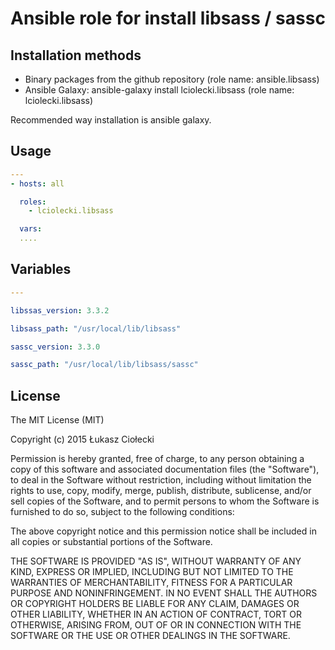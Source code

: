 Ansible role for install libsass / sassc
========================================

Installation methods
--------------------
* Binary packages from the github repository (role name: ansible.libsass)
* Ansible Galaxy: ansible-galaxy install lciolecki.libsass (role name: lciolecki.libsass) 
 
Recommended way installation is ansible galaxy.

Usage
-----

```yaml
---
- hosts: all

  roles:
    - lciolecki.libsass

  vars:
  ....
```

Variables
---------

```yaml
---

libssas_version: 3.3.2

libsass_path: "/usr/local/lib/libsass"

sassc_version: 3.3.0

sassc_path: "/usr/local/lib/libsass/sassc"

```

License
-------
The MIT License (MIT)

Copyright (c) 2015 Łukasz Ciołecki

Permission is hereby granted, free of charge, to any person obtaining a copy
of this software and associated documentation files (the "Software"), to deal
in the Software without restriction, including without limitation the rights
to use, copy, modify, merge, publish, distribute, sublicense, and/or sell
copies of the Software, and to permit persons to whom the Software is
furnished to do so, subject to the following conditions:

The above copyright notice and this permission notice shall be included in all
copies or substantial portions of the Software.

THE SOFTWARE IS PROVIDED "AS IS", WITHOUT WARRANTY OF ANY KIND, EXPRESS OR
IMPLIED, INCLUDING BUT NOT LIMITED TO THE WARRANTIES OF MERCHANTABILITY,
FITNESS FOR A PARTICULAR PURPOSE AND NONINFRINGEMENT. IN NO EVENT SHALL THE
AUTHORS OR COPYRIGHT HOLDERS BE LIABLE FOR ANY CLAIM, DAMAGES OR OTHER
LIABILITY, WHETHER IN AN ACTION OF CONTRACT, TORT OR OTHERWISE, ARISING FROM,
OUT OF OR IN CONNECTION WITH THE SOFTWARE OR THE USE OR OTHER DEALINGS IN THE
SOFTWARE.